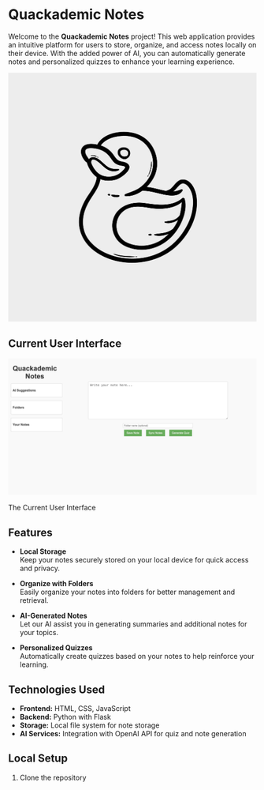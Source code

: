 # Quackademic Notes

Welcome to the **Quackademic Notes** project! This web application provides an intuitive platform for users to store, organize, and access notes locally on their device. With the added power of AI, you can automatically generate notes and personalized quizzes to enhance your learning experience.

![Quackademic Notes Logo](images/Quackademic%20Notes%20Logo.jpeg)

## Current User Interface

![Quackademic Notes User Interface](./images/Quackademic%20Notes%20FrondEnd.jpg)

The Current User Interface

## Features

- **Local Storage**  
  Keep your notes securely stored on your local device for quick access and privacy.

- **Organize with Folders**  
  Easily organize your notes into folders for better management and retrieval.

- **AI-Generated Notes**  
  Let our AI assist you in generating summaries and additional notes for your topics.

- **Personalized Quizzes**  
  Automatically create quizzes based on your notes to help reinforce your learning.

## Technologies Used

- **Frontend:** HTML, CSS, JavaScript
- **Backend:** Python with Flask
- **Storage:** Local file system for note storage
- **AI Services:** Integration with OpenAI API for quiz and note generation

## Local Setup

1. Clone the repository
